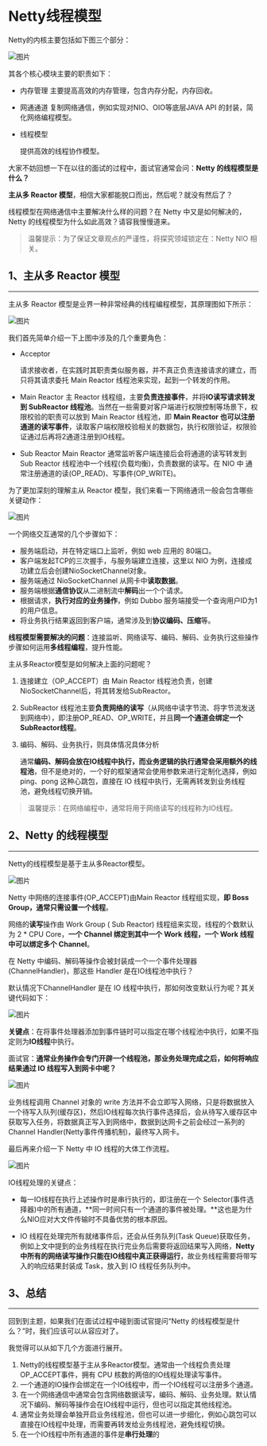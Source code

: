 # Netty线程模型

Netty的内核主要包括如下图三个部分：

![图片](https://mmbiz.qpic.cn/mmbiz_png/Wkp2azia4QFsF1gf64cKdY4n9Ns5ZhFJNM463cnGRkfCAMxsTEVq83cKIjMBjmvH9eFIZ82xISsrbnYOpCqpaWg/640?wx_fmt=png&tp=webp&wxfrom=5&wx_lazy=1&wx_co=1)


其各个核心模块主要的职责如下：

- 内存管理
  主要提高高效的内存管理，包含内存分配，内存回收。

- 网通通道
  复制网络通信，例如实现对NIO、OIO等底层JAVA API 的封装，简化网络编程模型。

- 线程模型

  提供高效的线程协作模型。

大家不妨回想一下在以往的面试的过程中，面试官通常会问：**Netty 的线程模型是什么？**

**主从多 Reactor 模型**，相信大家都能脱口而出，然后呢？就没有然后了？

线程模型在网络通信中主要解决什么样的问题？在 Netty 中又是如何解决的，Netty 的线程模型为什么如此高效？请容我慢慢道来。

> 温馨提示：为了保证文章观点的严谨性，将探究领域锁定在：Netty NIO 相关。

## 1、主从多 Reactor 模型

------

主从多 Reactor 模型是业界一种非常经典的线程编程模型，其原理图如下所示：

![图片](https://mmbiz.qpic.cn/mmbiz_png/Wkp2azia4QFsF1gf64cKdY4n9Ns5ZhFJN7ia6NQNFDMWGYvyocsb2ibNdSzicYMV5aPeQice8I8d8HOXYq75rbMmsxQ/640?wx_fmt=png&tp=webp&wxfrom=5&wx_lazy=1&wx_co=1)


我们首先简单介绍一下上图中涉及的几个重要角色：

- Acceptor

  请求接收者，在实践时其职责类似服务器，并不真正负责连接请求的建立，而只将其请求委托 Main Reactor 线程池来实现，起到一个转发的作用。

- Main Reactor
  主 Reactor 线程组，主要**负责连接事件**，并将**IO读写请求转发到 SubReactor 线程池**。当然在一些需要对客户端进行权限控制等场景下，权限校验的职责可以放到 Main Reactor 线程池，即 **Main Reactor 也可以注册通道的读写事件**，读取客户端权限校验相关的数据包，执行权限验证，权限验证通过后再将2通道注册到IO线程。

- Sub Reactor 
  Main Reactor 通常监听客户端连接后会将通道的读写转发到 Sub Reactor 线程池中一个线程(负载均衡)，负责数据的读写。在 NIO 中 通常注册通道的读(OP_READ)、写事件(OP_WRITE)。

为了更加深刻的理解主从 Reactor 模型，我们来看一下网络通讯一般会包含哪些关键动作：

![图片](https://mmbiz.qpic.cn/mmbiz_png/Wkp2azia4QFsF1gf64cKdY4n9Ns5ZhFJNQug9CLUnGKLnIJAfmsMicEA8MCdYzEVgt0LzegolZOpaQCAStpFno8A/640?wx_fmt=png&tp=webp&wxfrom=5&wx_lazy=1&wx_co=1)


一个网络交互通常的几个步骤如下：

- 服务端启动，并在特定端口上监听，例如 web 应用的 80端口。
- 客户端发起TCP的三次握手，与服务端建立连接，这里以 NIO 为例，连接成功建立后会创建NioSocketChannel对象。
- 服务端通过 NioSocketChannel 从网卡中**读取数据**。
- 服务端根据**通信协议**从二进制流中**解码**出一个个请求。
- 根据请求，**执行对应的业务操作**，例如 Dubbo 服务端接受一个查询用户ID为1的用户信息。
- 将业务执行结果返回到客户端，通常涉及到**协议编码、压缩**等。

**线程模型需要解决的问题**：连接监听、网络读写、编码、解码、业务执行这些操作步骤如何运用**多线程编程**，提升性能。

主从多Reactor模型是如何解决上面的问题呢？

1. 连接建立（OP_ACCEPT）由 Main Reactor 线程池负责，创建NioSocketChannel后，将其转发给SubReactor。

2. SubReactor 线程池主要**负责网络的读写**（从网络中读字节流、将字节流发送到网络中），即注册OP_READ、OP_WRITE，并且**同一个通道会绑定一个SubReactor线程**。

3. 编码、解码、业务执行，则具体情况具体分析

   通常**编码、解码会放在IO线程中执行，而业务逻辑的执行通常会采用额外的线程池**，但不是绝对的，一个好的框架通常会使用参数来进行定制化选择，例如 ping、pong 这种心跳包，直接在 IO 线程中执行，无需再转发到业务线程池，避免线程切换开销。

> 温馨提示：在网络编程中，通常将用于网络读写的线程称为IO线程。

## 2、Netty 的线程模型

------

Netty的线程模型是基于主从多Reactor模型。

![图片](https://mmbiz.qpic.cn/mmbiz_png/Wkp2azia4QFsF1gf64cKdY4n9Ns5ZhFJNylnRWRnicqicRvNkegz59QpoRgEnp8AvZ8OsiaLYFwFcMhcEjnowS6ic8A/640?wx_fmt=png&tp=webp&wxfrom=5&wx_lazy=1&wx_co=1)


Netty 中网络的连接事件(OP_ACCEPT)由Main Reactor 线程组实现，**即 Boss Group，通常只需设置一个线程**。

网络的**读写**操作由 Work Group ( Sub Reactor) 线程组来实现，线程的个数默认为 2 * CPU Core，**一个 Channel 绑定到其中一个 Work 线程，一个 Work 线程中可以绑定多个 Channel**。

在 Netty 中编码、解码等操作会被封装成一个一个事件处理器(ChannelHandler)，那这些 Handler 是在IO线程池中执行？

默认情况下ChannelHandler 是在 IO 线程中执行，那如何改变默认行为呢？其关键代码如下：

![图片](https://mmbiz.qpic.cn/mmbiz_png/Wkp2azia4QFsF1gf64cKdY4n9Ns5ZhFJNRAsIG07lXErrGGh14LpQ0l9yJ43CcFOj1rkibeAJuHST5nJzPKmY93Q/640?wx_fmt=png&tp=webp&wxfrom=5&wx_lazy=1&wx_co=1)


**关键点**：在将事件处理器添加到事件链时可以指定在哪个线程池中执行，如果不指定则为**IO线程**中执行。

面试官：**通常业务操作会专门开辟一个线程池，那业务处理完成之后，如何将响应结果通过 IO 线程写入到网卡中呢？**

![图片](https://mmbiz.qpic.cn/mmbiz_png/Wkp2azia4QFsF1gf64cKdY4n9Ns5ZhFJNNJQKJgs5MUIP1iaV4w9e9ggLEy5NrNic2LF09iaDoNtWZibN21LAPhk8Og/640?wx_fmt=png&tp=webp&wxfrom=5&wx_lazy=1&wx_co=1)


业务线程调用 Channel 对象的 write 方法并不会立即写入网络，只是将数据放入一个待写入队列(缓存区)，然后IO线程每次执行事件选择后，会从待写入缓存区中获取写入任务，将数据真正写入到网络中，数据到达网卡之前会经过一系列的 Channel Handler(Netty事件传播机制)，最终写入网卡。

最后再来介绍一下 Netty 中 IO 线程的大体工作流程。

![图片](https://mmbiz.qpic.cn/mmbiz_png/Wkp2azia4QFsF1gf64cKdY4n9Ns5ZhFJNBCyrTibyhk3ssC1ib2GUlqDJlJ9oYibgpY3r8Xv7olEM0UUR4Gb1NGmZw/640?wx_fmt=png&tp=webp&wxfrom=5&wx_lazy=1&wx_co=1)


IO线程处理的关键点：

- 每一IO线程在执行上述操作时是串行执行的，即注册在一个 Selector(事件选择器)中的所有通道，**同一时间只有一个通道的事件被处理。**这也是为什么NIO应对大文件传输时不具备优势的根本原因。

- IO 线程在处理完所有就绪事件后，还会从任务队列(Task Queue)获取任务，例如上文中提到的业务线程在执行完业务后需要将返回结果写入网络，**Netty 中所有的网络读写操作只能在IO线程中真正获得运行**，故业务线程需要将带写入的响应结果封装成 Task，放入到 IO 线程任务队列中。

  

## 3、总结

------

回到到主题，如果我们在面试过程中碰到面试官提问“Netty 的线程模型是什么？”时，我们应该可以从容应对了。

我觉得可以从如下几个方面进行展开。

1. Netty的线程模型基于主从多Reactor模型。通常由一个线程负责处理OP_ACCEPT事件，拥有 CPU 核数的两倍的IO线程处理读写事件。
2. 一个通道的IO操作会绑定在一个IO线程中，而一个IO线程可以注册多个通道。
3. 在一个网络通信中通常会包含网络数据读写，编码、解码、业务处理。默认情况下编码、解码等操作会在IO线程中运行，但也可以指定其他线程池。
4. 通常业务处理会单独开启业务线程池，但也可以进一步细化，例如心跳包可以直接在IO线程中处理，而需要再转发给业务线程池，避免线程切换。
5. 在一个IO线程中所有通道的事件是**串行处理**的